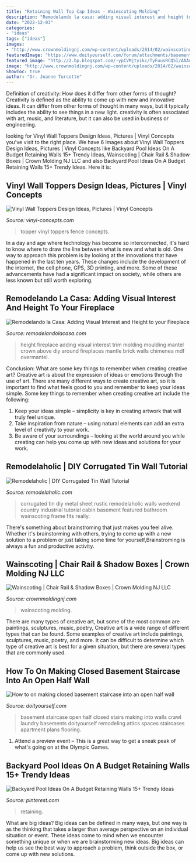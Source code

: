 ```yaml
---
title: "Retaining Wall Top Cap Ideas - Wainscoting Molding"
description: "Remodelando la casa: adding visual interest and height to your fireplace"
date: "2022-12-03"
categories:
- "ideas"
tags: ["ideas"]
images:
- "http://www.crownmoldingnj.com/wp-content/uploads/2014/02/wainscoting-22-768x1024.jpg"
featuredImage: "https://www.doityourself.com/forum/attachments/basements-attics-crawl-spaces/61073d1451942474-how-making-closed-basement-staircase-into-open-half-wall-basement-staircase-6.jpg"
featured_image: "http://2.bp.blogspot.com/-ypCVMjtyikc/TyFuusRCQ5I/AAAAAAAAAlY/MVx8zOaQZmg/s1600/fireplace2wlogo.jpg"
image: "http://www.crownmoldingnj.com/wp-content/uploads/2014/02/wainscoting-22-768x1024.jpg"
ShowToc: true
author: "Dr. Joanne Turcotte"
---
```



Definition of creativity: How does it differ from other forms of thought?
Creativity is defined as the ability to come up with new and innovative ideas. It can differ from other forms of thought in many ways, but it typically includes the ability to see things in a new light. creativity is often associated with art, music, and literature, but it can also be used in business or engineering.

	

		
looking for Vinyl Wall Toppers Design Ideas, Pictures | Vinyl Concepts you've visit to the right place. We have 6 Images about Vinyl Wall Toppers Design Ideas, Pictures | Vinyl Concepts like Backyard Pool Ideas On A Budget Retaining Walls 15+ Trendy Ideas, Wainscoting | Chair Rail &amp; Shadow Boxes | Crown Molding NJ LLC and also Backyard Pool Ideas On A Budget Retaining Walls 15+ Trendy Ideas. Here it is:
		
    
## Vinyl Wall Toppers Design Ideas, Pictures | Vinyl Concepts

<img loading=lazy src="https://vinyl-concepts.com/wp-content/uploads/2016/03/wall-topper-fence-style-11.jpg" onerror="this.onerror=null;this.src='https://tse1.mm.bing.net/th?id=OIP.jwC8suc3KrxyA-dPEYuiogHaFj&amp;pid=15.1';" alt="Vinyl Wall Toppers Design Ideas, Pictures | Vinyl Concepts">

_Source: vinyl-concepts.com_

>topper vinyl toppers fence concepts. 

	

In a day and age where technology has become so interconnected, it's hard to know where to draw the line between what is new and what is old. One way to approach this problem is by looking at the innovations that have happened in the last ten years. These changes include the development of the internet, the cell phone, GPS, 3D printing, and more. Some of these advancements have had a significant impact on society, while others are less known but still worth exploring.

    
## Remodelando La Casa: Adding Visual Interest And Height To Your Fireplace

<img loading=lazy src="http://2.bp.blogspot.com/-ypCVMjtyikc/TyFuusRCQ5I/AAAAAAAAAlY/MVx8zOaQZmg/s1600/fireplace2wlogo.jpg" onerror="this.onerror=null;this.src='https://tse3.mm.bing.net/th?id=OIP.CMNt5D_LIA6NQUEhWUguCAHaJ4&amp;pid=15.1';" alt="Remodelando la Casa: Adding Visual Interest and Height to your Fireplace">

_Source: remodelandolacasa.com_

>height fireplace adding visual interest trim molding moulding mantel crown above diy around fireplaces mantle brick walls chimenea mdf overmantel. 

	

Conclusion: What are some key things to remember when creating creative art?
Creative art is about the expression of ideas or emotions through the use of art. There are many different ways to create creative art, so it is important to find what feels good to you and remember to keep your ideas simple. Some key things to remember when creating creative art include the following:
1. Keep your ideas simple – simplicity is key in creating artwork that will truly feel unique.
2. Take inspiration from nature – using natural elements can add an extra level of creativity to your work.
3. Be aware of your surroundings – looking at the world around you while creating can help you come up with new ideas and solutions for your work.

    
## Remodelaholic | DIY Corrugated Tin Wall Tutorial

<img loading=lazy src="http://www.remodelaholic.com/wp-content/uploads/2015/02/diy-corrugated-tin-metal-sheet-wall-The-Weekend-Country-Girl-featured-on-@Remodelaholic.jpg" onerror="this.onerror=null;this.src='https://tse3.mm.bing.net/th?id=OIP.6baPomHSt4mwpauS-Si1xQHaLH&amp;pid=15.1';" alt="Remodelaholic | DIY Corrugated Tin Wall Tutorial">

_Source: remodelaholic.com_

>corrugated tin diy metal sheet rustic remodelaholic walls weekend country industrial tutorial cabin basement featured bathroom wainscoting frame fits really. 

	

There's something about brainstroming that just makes you feel alive. Whether it's brainstorming with others, trying to come up with a new solution to a problem or just taking some time for yourself,Brainstroming is always a fun and productive activity.

    
## Wainscoting | Chair Rail &amp; Shadow Boxes | Crown Molding NJ LLC

<img loading=lazy src="http://www.crownmoldingnj.com/wp-content/uploads/2014/02/wainscoting-22-768x1024.jpg" onerror="this.onerror=null;this.src='https://tse4.mm.bing.net/th?id=OIP.ZwCMZ3fBI-Uyl7FBA_vr-AHaJ4&amp;pid=15.1';" alt="Wainscoting | Chair Rail &amp; Shadow Boxes | Crown Molding NJ LLC">

_Source: crownmoldingnj.com_

>wainscoting molding. 

	

There are many types of creative art, but some of the most common are paintings, sculptures, music, poetry,
Creative art is a wide range of different types that can be found. Some examples of creative art include paintings, sculptures, music, poetry, and more. It can be difficult to determine which type of creative art is best for a given situation, but there are several types that are commonly used.

    
## How To On Making Closed Basement Staircase Into An Open Half Wall

<img loading=lazy src="https://www.doityourself.com/forum/attachments/basements-attics-crawl-spaces/61073d1451942474-how-making-closed-basement-staircase-into-open-half-wall-basement-staircase-6.jpg" onerror="this.onerror=null;this.src='https://tse4.mm.bing.net/th?id=OIP.zcqFwDb9CitHcaP3SPzPnAHaJ4&amp;pid=15.1';" alt="How to on making closed basement staircase into an open half wall">

_Source: doityourself.com_

>basement staircase open half closed stairs making into walls crawl laundry basements doityourself remodeling attics spaces staircases apartment plans flooring. 

	

1. Attend a preview event – This is a great way to get a sneak peak of what's going on at the Olympic Games.

    
## Backyard Pool Ideas On A Budget Retaining Walls 15+ Trendy Ideas

<img loading=lazy src="https://i.pinimg.com/736x/04/aa/71/04aa71a63ce60d6ca25729a67d6d8529.jpg" onerror="this.onerror=null;this.src='https://tse4.mm.bing.net/th?id=OIP.rTb9WIjCbjEztVJEocaclAAAAA&amp;pid=15.1';" alt="Backyard Pool Ideas On A Budget Retaining Walls 15+ Trendy Ideas">

_Source: pinterest.com_

>retaining. 

	

What are big ideas?
Big ideas can be defined in many ways, but one way is as the thinking that takes a larger than average perspective on an individual situation or event. These ideas come to mind when we encounter something unique or when we are brainstorming new ideas. Big ideas can help us see the best way to approach a problem, think outside the box, or come up with new solutions.

